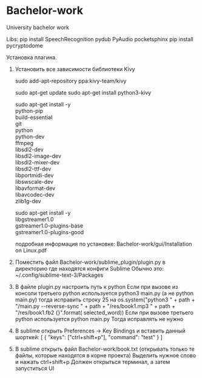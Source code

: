 # Bachelor-work
University bachelor work

Libs:
pip install SpeechRecognition pydub PyAudio pocketsphinx
pip install pycryptodome
    
Установка плагина. 
1. Установить все зависимости библиотеки Kivy

    sudo add-apt-repository ppa:kivy-team/kivy
    
    sudo apt-get update
    sudo apt-get install python3-kivy
    
    sudo apt-get install -y \
    python-pip \
    build-essential \
    git \
    python \
    python-dev \
    ffmpeg \
    libsdl2-dev \
    libsdl2-image-dev \
    libsdl2-mixer-dev \
    libsdl2-ttf-dev \
    libportmidi-dev \
    libswscale-dev \
    libavformat-dev \
    libavcodec-dev \
    zlib1g-dev

    sudo apt-get install -y \
    libgstreamer1.0 \
    gstreamer1.0-plugins-base \
    gstreamer1.0-plugins-good
    
    подробная информация по установке: Bachelor-work/gui/Installation on Linux.pdf
2. Поместить файл Bachelor-work/sublime_plugin/plugin.py 
в директорию где находятся конфиги Sublime
    Обычно это: ~/.config/sublime-text-3/Packages
3. В файле plugin.py настроить путь к python
   Если при вызове из консоли третьего python используется python3 main.py (а не python main.py)
   тогда исправить строку 25 на 
   os.system("python3 " + path + "/main.py --reverse-sync " + path + "/res/book1.mp3 " + path + "/res/book1.fb2 {}".format(
                selected_word))
   Если при вызове третьего python используется python main.py 
   Тогда исправлять не нужно
4. В sublime открыть Preferences -> Key Bindings
    и вставить данный шорткей:
    [
	    { "keys": ["ctrl+shift+p"], "command": "test" }
    ]
5. В sublime открыть файл Bachelor-work/book.txt (открывать только те файлы, которые находятся в корне проекта)
   Выделить нужное слово и нажать ctrl+shift+p
   Должен открыться терминал, а затем запуститься UI

